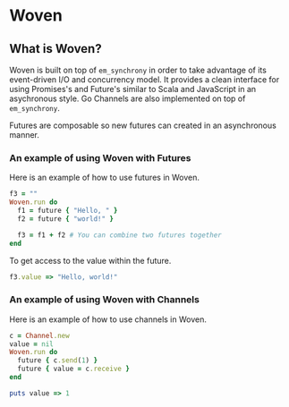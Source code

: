 # Woven

## What is Woven?

Woven is built on top of `em_synchrony` in order to take advantage of its event-driven I/O and concurrency model.
It provides a clean interface for using Promises's and Future's similar to Scala and JavaScript in an asychronous style. Go Channels are also implemented on top of `em_synchrony`.

Futures are composable so new futures can created in an asynchronous manner.

### An example of using Woven with Futures
Here is an example of how to use futures in Woven.
```ruby
f3 = ""
Woven.run do
  f1 = future { "Hello, " }
  f2 = future { "world!" }

  f3 = f1 + f2 # You can combine two futures together
end
```

To get access to the value within the future.
```ruby
f3.value => "Hello, world!"
```

### An example of using Woven with Channels
Here is an example of how to use channels in Woven.
```ruby
c = Channel.new
value = nil
Woven.run do
  future { c.send(1) } 
  future { value = c.receive }
end  

puts value => 1
```
